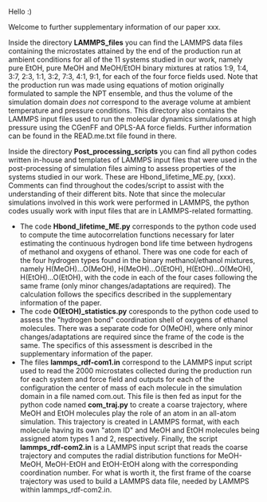 Hello :)

Welcome to further supplementary information of our paper xxx.

Inside the directory **LAMMPS_files** you can find the LAMMPS data files containing the microstates attained by the end of the production run at ambient conditions for all of the 11 systems studied in our work, namely pure EtOH, pure MeOH and MeOH/EtOH binary mixtures at ratios 1:9, 1:4, 3:7, 2:3, 1:1, 3:2, 7:3, 4:1, 9:1, for each of the four force fields used. Note that the production run was made using equations of motion originally formulated to sample the NPT ensemble, and thus the volume of the simulation domain *does not* correspond to the average volume at ambient temperature and pressure conditions. This directory also contains the LAMMPS input files used to run the molecular dynamics simulations at high pressure using the CGenFF and OPLS-AA force fields. Further information can be found in the READ.me.txt file found in there.

Inside the directory **Post_processing_scripts** you can find all python codes written in-house and templates of LAMMPS input files that were used in the post-processing of simulation files aiming to assess properties of the systems studied in our work. These are Hbond_lifetime_ME.py, (xxx). Comments can find throughout the codes/script to assist with the understanding of their different bits. Note that since the molecular simulations involved in this work were performed in LAMMPS, the python codes usually work with input files that are in LAMMPS-related formatting.
- The code **Hbond_lifetime_ME.py** corresponds to the python code used to compute the time autocorrelation functions necessary for later estimating the continuous hydrogen bond life time between hydrogens of methanol and oxygens of ethanol. There was one code for each of the four hydrogen types found in the binary methanol/ethanol mixtures, namely H(MeOH)...O(MeOH), H(MeOH)...O(EtOH), H(EtOH)...O(MeOH), H(EtOH)...O(EtOH), with the code in each of the four cases following the same frame (only minor changes/adaptations are required). The calculation follows the specifics described in the supplementary information of the paper.
- The code **O(EtOH)_statistics.py** coresponds to the python code used to assess the "hydrogen bond" coordination shell of oxygens of ethanol molecules. There was a separate code for O(MeOH), where only minor changes/adaptations are required since the frame of the code is the same. The specifics of this assessment is described in the supplementary information of the paper.
- The files **lammps_rdf-com1.in** correspond to the LAMMPS input script used to read the 2000 microstates collected during the production run for each system and force field and outputs for each of the configuration the center of mass of each molecule in the simulation domain in a file named com.out. This file is then fed as input for the python code named **com_traj.py** to create a coarse trajectory, where MeOH and EtOH molecules play the role of an atom in an all-atom simulation. This trajectory is created in LAMMPS format, with each molecule having its own "atom ID" and MeOH and EtOH molecules being assigned atom types 1 and 2, respectively. Finally, the script **lammps_rdf-com2.in** is a LAMMPS input script that reads the coarse trajectory and computes the radial distribution functions for MeOH-MeOH, MeOH-EtOH and EtOH-EtOH along with the corresponding coordination number. For what is worth it, the first frame of the coarse trajectory was used to build a LAMMPS data file, needed by LAMMPS within lammps_rdf-com2.in.
